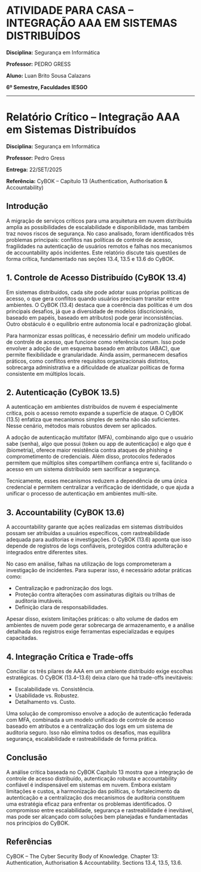 # ATIVIDADE PARA CASA – INTEGRAÇÃO AAA EM SISTEMAS DISTRIBUÍDOS

**Disciplina:** Segurança em Informática

**Professor:** PEDRO GRESS

**Aluno:** Luan Brito Sousa Calazans

**6º Semestre, Faculdades IESGO**

---

# Relatório Crítico – Integração AAA em Sistemas Distribuídos

**Disciplina:** Segurança em Informática

**Professor:** Pedro Gress

**Entrega:** 22/SET/2025

**Referência:** CyBOK – Capítulo 13 (Authentication, Authorisation & Accountability)

## Introdução

A migração de serviços críticos para uma arquitetura em nuvem distribuída amplia as possibilidades de escalabilidade e disponibilidade, mas também traz novos riscos de segurança. No caso analisado, foram identificados três problemas principais: conflitos nas políticas de controle de acesso, fragilidades na autenticação de usuários remotos e falhas nos mecanismos de accountability após incidentes. Este relatório discute tais questões de forma crítica, fundamentado nas seções 13.4, 13.5 e 13.6 do CyBOK.

## 1. Controle de Acesso Distribuído (CyBOK 13.4)

Em sistemas distribuídos, cada site pode adotar suas próprias políticas de acesso, o que gera conflitos quando usuários precisam transitar entre ambientes. O CyBOK (13.4) destaca que a coerência das políticas é um dos principais desafios, já que a diversidade de modelos (discricionário, baseado em papéis, baseado em atributos) pode gerar inconsistências. Outro obstáculo é o equilíbrio entre autonomia local e padronização global.

Para harmonizar essas políticas, é necessário definir um modelo unificado de controle de acesso, que funcione como referência comum. Isso pode envolver a adoção de um esquema baseado em atributos (ABAC), que permite flexibilidade e granularidade. Ainda assim, permanecem desafios práticos, como conflitos entre requisitos organizacionais distintos, sobrecarga administrativa e a dificuldade de atualizar políticas de forma consistente em múltiplos locais.

## 2. Autenticação (CyBOK 13.5)

A autenticação em ambientes distribuídos de nuvem é especialmente crítica, pois o acesso remoto expande a superfície de ataque. O CyBOK (13.5) enfatiza que mecanismos simples de senha não são suficientes. Nesse cenário, métodos mais robustos devem ser aplicados.

A adoção de autenticação multifator (MFA), combinando algo que o usuário sabe (senha), algo que possui (token ou app de autenticação) e algo que é (biometria), oferece maior resistência contra ataques de phishing e comprometimento de credenciais. Além disso, protocolos federados permitem que múltiplos sites compartilhem confiança entre si, facilitando o acesso em um sistema distribuído sem sacrificar a segurança.

Tecnicamente, esses mecanismos reduzem a dependência de uma única credencial e permitem centralizar a verificação de identidade, o que ajuda a unificar o processo de autenticação em ambientes multi-site.

## 3. Accountability (CyBOK 13.6)

A accountability garante que ações realizadas em sistemas distribuídos possam ser atribuídas a usuários específicos, com rastreabilidade adequada para auditorias e investigações. O CyBOK (13.6) aponta que isso depende de registros de logs confiáveis, protegidos contra adulteração e integrados entre diferentes sites.

No caso em análise, falhas na utilização de logs comprometeram a investigação de incidentes. Para superar isso, é necessário adotar práticas como:

* Centralização e padronização dos logs.
* Proteção contra alterações com assinaturas digitais ou trilhas de auditoria imutáveis.
* Definição clara de responsabilidades.

Apesar disso, existem limitações práticas: o alto volume de dados em ambientes de nuvem pode gerar sobrecarga de armazenamento, e a análise detalhada dos registros exige ferramentas especializadas e equipes capacitadas.

## 4. Integração Crítica e Trade-offs

Conciliar os três pilares de AAA em um ambiente distribuído exige escolhas estratégicas. O CyBOK (13.4–13.6) deixa claro que há trade-offs inevitáveis:

* Escalabilidade vs. Consistência.
* Usabilidade vs. Robustez.
* Detalhamento vs. Custo.

Uma solução de compromisso envolve a adoção de autenticação federada com MFA, combinada a um modelo unificado de controle de acesso baseado em atributos e a centralização dos logs em um sistema de auditoria seguro. Isso não elimina todos os desafios, mas equilibra segurança, escalabilidade e rastreabilidade de forma prática.

## Conclusão

A análise crítica baseada no CyBOK Capítulo 13 mostra que a integração de controle de acesso distribuído, autenticação robusta e accountability confiável é indispensável em sistemas em nuvem. Embora existam limitações e custos, a harmonização das políticas, o fortalecimento da autenticação e a centralização dos mecanismos de auditoria constituem uma estratégia eficaz para enfrentar os problemas identificados. O compromisso entre escalabilidade, segurança e rastreabilidade é inevitável, mas pode ser alcançado com soluções bem planejadas e fundamentadas nos princípios do CyBOK.

## Referências

CyBOK – The Cyber Security Body of Knowledge. Chapter 13: Authentication, Authorisation & Accountability. Sections 13.4, 13.5, 13.6.
